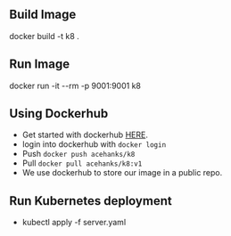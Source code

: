 ## Build Image
docker build -t k8 .

## Run Image
docker run -it --rm -p 9001:9001 k8

## Using Dockerhub
- Get started with dockerhub [HERE](https://docs.docker.com/docker-hub/).  
- login into dockerhub with `docker login`  
- Push `docker push acehanks/k8`  
- Pull `docker pull acehanks/k8:v1`  
- We use dockerhub to store our image in a public repo.  

## Run Kubernetes deployment
- kubectl apply -f server.yaml
